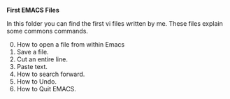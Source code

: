 **First EMACS Files**

In this folder you can find the first vi files written by me. These files explain some commons commands.

0. How to open a file from within Emacs
1. Save a file.
2. Cut an entire line.
3. Paste text.
4. How to search forward.
5. How to Undo.
6. How to Quit EMACS.
